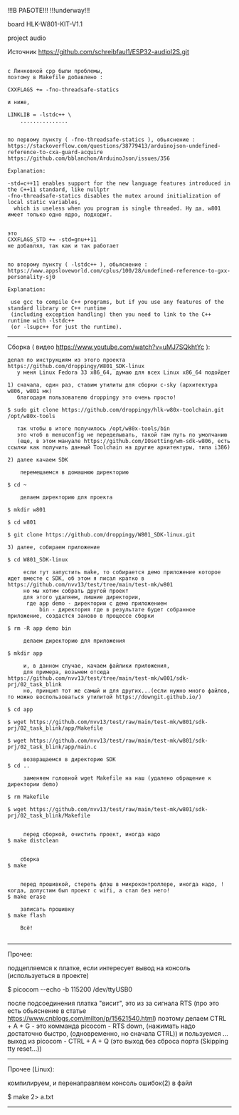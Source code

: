 !!!В РАБОТЕ!!!
!!!underway!!!





board HLK-W801-KIT-V1.1 

project audio


Источник
https://github.com/schreibfaul1/ESP32-audioI2S.git





~~~

с Линковкой cpp были проблемы, 
поэтому в Makefile добавлено :

CXXFLAGS += -fno-threadsafe-statics 

и ниже,

LINKLIB = -lstdc++ \
    ...............	


по первому пункту ( -fno-threadsafe-statics ), обьяснение :
https://stackoverflow.com/questions/38779413/arduinojson-undefined-reference-to-cxa-guard-acquire
https://github.com/bblanchon/ArduinoJson/issues/356

Explanation:

-std=c++11 enables support for the new language features introduced in the C++11 standard, like nullptr
-fno-threadsafe-statics disables the mutex around initialization of local static variables,
  which is useless when you program is single threaded. Ну да, w801 имеет только одно ядро, подходит.


это 
CXXFLAGS_STD += -std=gnu++11
не добавлял, так как и так работает


по второму пункту ( -lstdc++ ), обьяснение :
https://www.appsloveworld.com/cplus/100/28/undefined-reference-to-gxx-personality-sj0

Explanation:

 use gcc to compile C++ programs, but if you use any features of the standard library or C++ runtime 
 (including exception handling) then you need to link to the C++ runtime with -lstdc++ 
 (or -lsupc++ for just the runtime).

~~~



--------




Сборка  ( видео https://www.youtube.com/watch?v=uMJ7SQkhtYc ):
~~~
делал по инструкциям из этого проекта https://github.com/droppingy/W801_SDK-linux
   у меня Linux Fedora 33 x86_64, думаю для всех Linux x86_64 подойдет

1) сначала, один раз, ставим утилиты для сборки c-sky (архитектура w806, w801 мк)
   благодаря пользователю droppingy это очень просто!  

$ sudo git clone https://github.com/droppingy/hlk-w80x-toolchain.git /opt/w80x-tools

   так чтобы в итоге получилось /opt/w80x-tools/bin
   это чтоб в menuconfig не переделывать, такой там путь по умолчанию
   (еще, в этом мануале https://github.com/IOsetting/wm-sdk-w806, есть ссылки как получить данный Toolchain на другие архитектуры, типа i386)

2) далее качаем SDK

    перемещаемся в домашнюю директорию
 
$ cd ~

    делаем директорию для проекта

$ mkdir w801

$ cd w801  

$ git clone https://github.com/droppingy/W801_SDK-linux.git

3) далее, собираем приложение

$ cd W801_SDK-linux

     если тут запустить make, то собирается демо приложение которое идет вместе с SDK, об этом я писал кратко в https://github.com/nvv13/test/tree/main/test-mk/w801 
     но мы хотим собрать другой проект
     для этого удаляем, лишние директории, 
      где app demo - директории с демо приложением
          bin - директория где в результате будет собранное приложение, создастся заново в процессе сборки

$ rm -R app demo bin

     делаем директорию для приложения

$ mkdir app

     и, в данном случае, качаем файлики приложения, 
     для примера, возьмем отсюда https://github.com/nvv13/test/tree/main/test-mk/w801/sdk-prj/02_task_blink
     но, принцип тот же самый и для других...(если нужно много файлов, то можно воспользоваться утилитой https://downgit.github.io/)

$ cd app

$ wget https://github.com/nvv13/test/raw/main/test-mk/w801/sdk-prj/02_task_blink/app/Makefile

$ wget https://github.com/nvv13/test/raw/main/test-mk/w801/sdk-prj/02_task_blink/app/main.c

     возвращаемся в директорию SDK
$ cd ..

     заменяем головной wget Makefile на наш (удалено обращение к директории demo)

$ rm Makefile

$ wget https://github.com/nvv13/test/raw/main/test-mk/w801/sdk-prj/02_task_blink/Makefile


     перед сборкой, очистить проект, иногда надо
$ make distclean


    сборка
$ make 


    перед прошивкой, стереть флэш в микроконтроллере, иногда надо, !когда, допустим был проект с wifi, а стал без него!
$ make erase

    записать прошивку
$ make flash

    Всё!


~~~





-----------
Прочее:

  подцепляемся к платке, если интересует вывод на консоль (используеться в проекте)

$ picocom --echo -b 115200 /dev/ttyUSB0

  после подсоединения платка "висит", это из за сигнала RTS (про это есть обьяснение в статье https://www.cnblogs.com/milton/p/15621540.html)
  поэтому делаем CTRL + A + G   - это комманда picocom - RTS down, (нажимать надо достаточно быстро, (одновременно, но сначала CTRL))
  и пользуемся ...
          выход из picocom - CTRL + A + Q  (это выход без сброса порта (Skipping tty reset...))

-----------

Прочее (Linux):

 компилируем, и перенаправляем консоль ошибок(2) в файл

$ make 2> a.txt 

-----------





